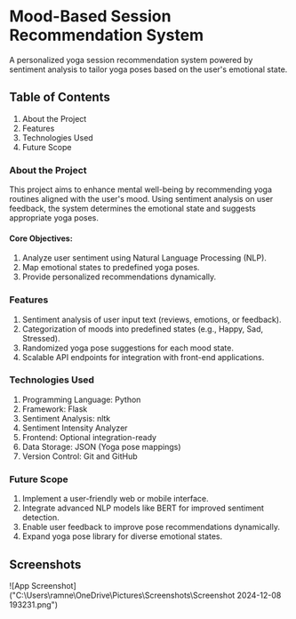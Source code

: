 
# Mood-Based Session Recommendation System

A personalized yoga session recommendation system powered by sentiment analysis to tailor yoga poses based on the user's emotional state.

## Table of Contents
1. About the Project
2. Features
3. Technologies Used
4. Future Scope

### About the Project
This project aims to enhance mental well-being by recommending yoga routines aligned with the user's mood. Using sentiment analysis on user feedback, the system determines the emotional state and suggests appropriate yoga poses. 
#### Core Objectives:

1. Analyze user sentiment using Natural Language Processing (NLP).
2. Map emotional states to predefined yoga poses.
3. Provide personalized recommendations dynamically.

### Features
1. Sentiment analysis of user input text (reviews, emotions, or feedback).
2. Categorization of moods into predefined states (e.g., Happy, Sad, Stressed).
3. Randomized yoga pose suggestions for each mood state.
4. Scalable API endpoints for integration with front-end applications.

### Technologies Used
1. Programming Language: Python
2. Framework: Flask
3. Sentiment Analysis: nltk
4.  Sentiment Intensity Analyzer
5. Frontend: Optional integration-ready
6. Data Storage: JSON (Yoga pose mappings)
7. Version Control: Git and GitHub

### Future Scope
1. Implement a user-friendly web or mobile interface.
2. Integrate advanced NLP models like BERT for improved sentiment detection.
3. Enable user feedback to improve pose recommendations dynamically.
4. Expand yoga pose library for diverse emotional states.




## Screenshots

![App Screenshot]("C:\Users\ramne\OneDrive\Pictures\Screenshots\Screenshot 2024-12-08 193231.png")

